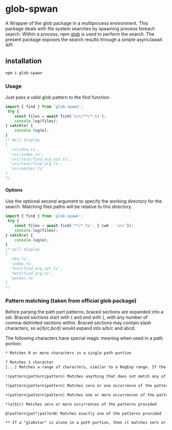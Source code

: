 # glob-spwan

A Wrapper of the glob package in a multiprocess environment.
This package deals with file system searches by spawning process foreach search. Within a process, npm [glob](https://www.npmjs.com/package/glob) is used to perform the search.
The present package exposes the search results through a simple async/await API

## installation

```sh
npm i glob-spawn
```

### Usage

Just pass a valid glob pattern to the find function.

```ts
import { find } from 'glob-spawn';
 try {
    const files = await find('src/**/*.ts');
    console.log(files);
} catch(e) {
    console.log(e);
}
/* Will display
[
  'src/dto.ts',
  'src/index.ts',
  'src/test/find_arg_opt.ts',
  'src/test/find_arg.ts',
  'src/worker.ts'
]
*/
```

#### Options

Use the optional second argument to specify the working directory for the search.
Matching files paths will be relative to this directory.

```ts
import { find } from 'glob-spawn';
 try {
    const files = await find('**/*.ts', { cwd : 'src'});
    console.log(files);
} catch(e) {
    console.log(e);
}
/* will display
[
  'dto.ts',
  'index.ts',
  'test/find_arg_opt.ts',
  'test/find_arg.ts',
  'worker.ts'
]
*/
```

### Pattern matching (taken from official glob package)

Before parsing the path part patterns, braced sections are expanded into a set. Braced sections start with { and end with }, with any number of comma-delimited sections within. Braced sections may contain slash characters, so a{/b/c,bcd} would expand into a/b/c and abcd.

The following characters have special magic meaning when used in a path portion:

```txt
* Matches 0 or more characters in a single path portion

? Matches 1 character
[...] Matches a range of characters, similar to a RegExp range. If the first character of the range is ! or ^ then it matches any character not in the range.

!(pattern|pattern|pattern) Matches anything that does not match any of the patterns provided.

?(pattern|pattern|pattern) Matches zero or one occurrence of the patterns provided.

+(pattern|pattern|pattern) Matches one or more occurrences of the patterns provided.

*(a|b|c) Matches zero or more occurrences of the patterns provided

@(pattern|pat*|pat?erN) Matches exactly one of the patterns provided

** If a "globstar" is alone in a path portion, then it matches zero or more directories and subdirectories searching for matches. It does not crawl symlinked directories.
```